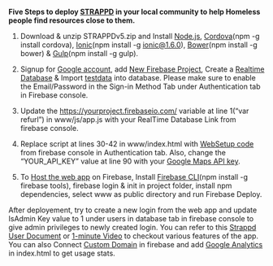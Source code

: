 <B>Five Steps to deploy <a href = "https://strappd.org">STRAPPD</a> in your local community to help Homeless people find resources close to them.</B>

1. Download & unzip STRAPPDv5.zip and Install <a href = "https://nodejs.org/en/download/"> Node.js</a>, <a href = "https://cordova.apache.org/">Cordova</a>(npm -g install cordova), <a href = "https://ionicframework.com/getting-started">Ionic</a>(npm install -g ionic@1.6.0), <a href = "https://bower.io/">Bower</a>(npm install -g bower) & <a href = "https://gulpjs.com/">Gulp</a>(npm install -g gulp). 

2. Signup for <a href="https://accounts.google.com/signup">Google account</a>, add <a href="https://console.firebase.google.com">New Firebase Project</a>, Create a <a href="https://firebase.google.com/docs/database/">Realtime Database</a> & Import <a href="">testdata</a> into database. Please make sure to enable the Email/Password in the Sign-in Method Tab under Authentication tab in Firebase console.

3. Update the https://yourproject.firebaseio.com/ variable at line 1(“var refurl”) in www/js/app.js with your RealTime Database Link from firebase console.

4. Replace script at lines 30-42 in www/index.html with <a href="https://firebase.google.com/docs/web/setup">WebSetup code</a> from firebase console in Authentication tab. Also, change the “YOUR_API_KEY” value at line 90 with your <a href="https://developers.google.com/maps/documentation/javascript/get-api-key">Google Maps API key</a>. 

5. To <a href="https://firebase.google.com/docs/hosting/">Host the web app</a> on Firebase, Install <a href="https://firebase.google.com/docs/cli/">Firebase CLI</a>(npm install -g firebase tools), firebase login & init in project folder, install npm dependencies, select www as public directory and run Firebase Deploy. 


After deployement, try to create a new login from the web app and update IsAdmin Key value to 1 under users in database tab in firebase console to give admin privileges to newly created login. You can refer to this <a href="https://drive.google.com/file/d/1-ubNllqBfgV0OeXO5iYAKOHCPDPTL-0S/view">Strappd User Document</a> or <a href="https://www.youtube.com/watch?v=3sI93VJ-g0M">1-minute Video</a> to checkout various features of the app. You can also Connect <a href="https://firebase.google.com/docs/hosting/custom-domain">Custom Domain</a> in firebase and add <a href="https://analytics.google.com/analytics/web">Google Analytics</a> in index.html to get usage stats. 
